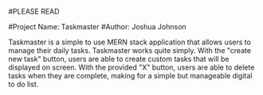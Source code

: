 #PLEASE READ

#Project Name: Taskmaster
#Author: Joshua Johnson

Taskmaster is a simple to use MERN stack application that allows users to manage their daily tasks. Taskmaster works quite simply. With the "create new task" button, users are able to create custom tasks that will be displayed on screen. With the provided "X" button, users are able to delete tasks when they are complete, making for a simple but manageable digital to do list.
